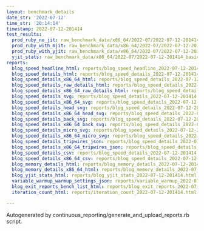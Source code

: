 ```yaml
---
layout: benchmark_details
date_str: '2022-07-12'
time_str: '20:14:14'
timestamp: 2022-07-12-201414
test_results:
  prod_ruby_no_jit: raw_benchmark_data/x86_64/2022-07/2022-07-12-201414_basic_benchmark_prod_ruby_no_jit.json
  prod_ruby_with_mjit: raw_benchmark_data/x86_64/2022-07/2022-07-12-201414_basic_benchmark_prod_ruby_with_mjit.json
  prod_ruby_with_yjit: raw_benchmark_data/x86_64/2022-07/2022-07-12-201414_basic_benchmark_prod_ruby_with_yjit.json
  yjit_stats: raw_benchmark_data/x86_64/2022-07/2022-07-12-201414_basic_benchmark_yjit_stats.json
reports:
  blog_speed_headline_html: reports/blog_speed_headline_2022-07-12-201414.html
  blog_speed_details_html: reports/blog_speed_details_2022-07-12-201414.html
  blog_speed_details_x86_64_html: reports/blog_speed_details_2022-07-12-201414.x86_64.html
  blog_speed_details_raw_details_html: reports/blog_speed_details_2022-07-12-201414.raw_details.html
  blog_speed_details_x86_64_raw_details_html: reports/blog_speed_details_2022-07-12-201414.x86_64.raw_details.html
  blog_speed_details_svg: reports/blog_speed_details_2022-07-12-201414.svg
  blog_speed_details_x86_64_svg: reports/blog_speed_details_2022-07-12-201414.x86_64.svg
  blog_speed_details_head_svg: reports/blog_speed_details_2022-07-12-201414.head.svg
  blog_speed_details_x86_64_head_svg: reports/blog_speed_details_2022-07-12-201414.x86_64.head.svg
  blog_speed_details_back_svg: reports/blog_speed_details_2022-07-12-201414.back.svg
  blog_speed_details_x86_64_back_svg: reports/blog_speed_details_2022-07-12-201414.x86_64.back.svg
  blog_speed_details_micro_svg: reports/blog_speed_details_2022-07-12-201414.micro.svg
  blog_speed_details_x86_64_micro_svg: reports/blog_speed_details_2022-07-12-201414.x86_64.micro.svg
  blog_speed_details_tripwires_json: reports/blog_speed_details_2022-07-12-201414.tripwires.json
  blog_speed_details_x86_64_tripwires_json: reports/blog_speed_details_2022-07-12-201414.x86_64.tripwires.json
  blog_speed_details_csv: reports/blog_speed_details_2022-07-12-201414.csv
  blog_speed_details_x86_64_csv: reports/blog_speed_details_2022-07-12-201414.x86_64.csv
  blog_memory_details_html: reports/blog_memory_details_2022-07-12-201414.html
  blog_memory_details_x86_64_html: reports/blog_memory_details_2022-07-12-201414.x86_64.html
  blog_yjit_stats_html: reports/blog_yjit_stats_2022-07-12-201414.html
  variable_warmup_warmup_settings_json: reports/variable_warmup_2022-07-12-201414.warmup_settings.json
  blog_exit_reports_bench_list_html: reports/blog_exit_reports_2022-07-12-201414.bench_list.html
  iteration_count_html: reports/iteration_count_2022-07-12-201414.html

---
```

Autogenerated by continuous_reporting/generate_and_upload_reports.rb script.
